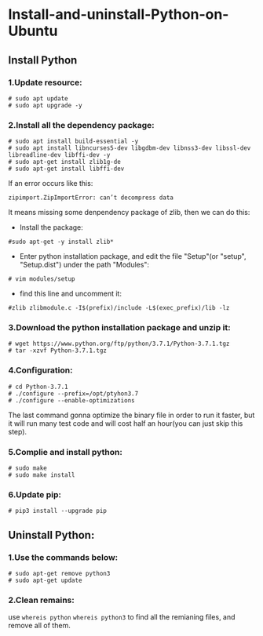 # Install-and-uninstall-Python-on-Ubuntu

  ## Install Python
    
  ### 1.Update resource:
  ```
  # sudo apt update
  # sudo apt upgrade -y
  ```    

  ### 2.Install all the dependency package:
  ```
  # sudo apt install build-essential -y
  # sudo apt install libncurses5-dev libgdbm-dev libnss3-dev libssl-dev libreadline-dev libffi-dev -y
  # sudo apt-get install zlib1g-de
  # sudo apt-get install libffi-dev
  ```
  If an error occurs like this:
  ```
  zipimport.ZipImportError: can’t decompress data
  ```
  It means missing some denpendency package of zlib, then we can do this:
   - Install the package:
   ```
   #sudo apt-get -y install zlib*
   ```
   - Enter python installation package, and edit the file "Setup"(or "setup", "Setup.dist") under the path "Modules":
   ```
   # vim modules/setup 
   ```
   - find this line and uncomment it:
   ```
   #zlib zlibmodule.c -I$(prefix)/include -L$(exec_prefix)/lib -lz
   ```


  ### 3.Download the python installation package and unzip it:
  ```
  # wget https://www.python.org/ftp/python/3.7.1/Python-3.7.1.tgz
  # tar -xzvf Python-3.7.1.tgz
  ```

  ### 4.Configuration:
  ```
  # cd Python-3.7.1
  # ./configure --prefix=/opt/ptyhon3.7
  # ./configure --enable-optimizations
  ```
  The last command gonna optimize the binary file in order to run it faster, but it will run many test code and will cost half an hour(you can just skip this step).

  ### 5.Complie and install python:
  ```
  # sudo make
  # sudo make install
  ```

  ### 6.Update pip:
  ```
  # pip3 install --upgrade pip
  ```
  
  
  ## Uninstall Python:
  
  ### 1.Use the commands below:
  ```
  # sudo apt-get remove python3
  # sudo apt-get update
  ```
  
  ### 2.Clean remains:
  use `whereis python` `whereis python3` to find all the remianing files, and remove all of them.
  
